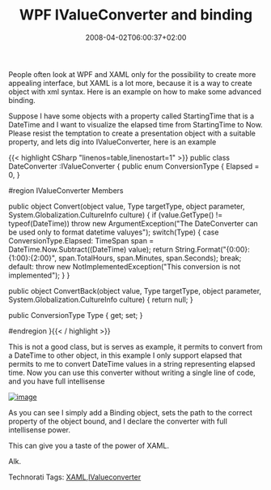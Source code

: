 ﻿---
title: "WPF IValueConverter and binding"
description: ""
date: 2008-04-02T06:00:37+02:00
draft: false
tags: [WPF]
categories: [WPF]
---
People often look at WPF and XAML only for the possibility to create more appealing interface, but XAML is a lot more, because it is a way to create object with xml syntax. Here is an example on how to make some advanced binding.

Suppose I have some objects with a property called StartingTime that is a DateTime and I want to visualize the elapsed time from StartingTime to Now. Please resist the temptation to create a presentation object with a suitable property, and lets dig into IValueConverter, here is an example

{{< highlight CSharp "linenos=table,linenostart=1" >}}
public  class DateConverter :IValueConverter {
  public enum ConversionType {
     Elapsed = 0,
  }

  #region IValueConverter Members

   public object Convert(object value, Type targetType, object parameter, System.Globalization.CultureInfo culture) {
      if (value.GetType() != typeof(DateTime)) throw new ArgumentException("The DateConverter can be used only to format datetime valuyes");
     switch(Type) {
        case ConversionType.Elapsed:
           TimeSpan span = DateTime.Now.Subtract((DateTime) value);
           return String.Format("{0:00}:{1:00}:{2:00}", span.TotalHours, span.Minutes, span.Seconds);
           break;
        default:
           throw new NotImplementedException("This conversion is not implemented");
     }
   }

   public object ConvertBack(object value, Type targetType, object parameter, System.Globalization.CultureInfo culture) {
      return null;
   }

   public ConversionType Type { get; set; }

   #endregion
}{{< / highlight >}}

<!-- Code inserted with Steve Dunn's Windows Live Writer Code Formatter Plugin.  http://dunnhq.com -->

This is not a good class, but is serves as example, it permits to convert from a DateTime to other object, in this example I only support elapsed that permits to me to convert DateTime values in a string representing elapsed time. Now you can use this converter without writing a single line of code, and you have full intellisense

[![image](http://www.nablasoft.com/Alkampfer/wp-content/uploads/2008/04/image-thumb.png)](http://www.nablasoft.com/Alkampfer/wp-content/uploads/2008/04/image.png)

As you can see I simply add a Binding object, sets the path to the correct property of the object bound, and I declare the converter with full intellisense power.

This can give you a taste of the power of XAML.

Alk.

Technorati Tags: [XAML](http://technorati.com/tags/XAML),[IValueconverter](http://technorati.com/tags/IValueconverter)
